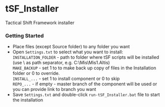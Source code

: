 # tSF_Installer
Tactical Shift Framework installer

### Getting Started
- Place files (except Source folder) to any folder you want
- Open `Settings.txt` to select what you want to install:
<br />`INSTALLATION_FOLDER` - path to folder where tSF scripts will be installed (use \\ as path separator, e.g. C:\\Mis\\Mis1.Altis)
<br />`MAKE_BACKUP` - set 1 to to make back up copy of files in the Installation folder or 0 to override.
<br />`INSTALL_...` - set 1 to install component or 0 to skip
<br />`REPO_...` - if empty - master branch of the component will be used or you can provide link to branch you want
- Save `Settings.txt` and double-click `run-tSF_Installer.bat` file to start the installation
